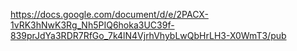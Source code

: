 https://docs.google.com/document/d/e/2PACX-1vRK3hNwK3Rg_Nh5PIQ6hoka3UC39f-839prJdYa3RDR7RfGo_7k4lN4VjrhVhybLwQbHrLH3-X0WmT3/pub
